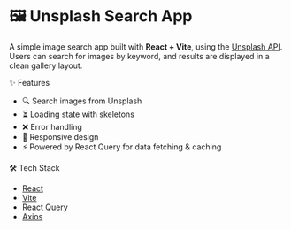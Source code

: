 # 🖼️ Unsplash Search App

A simple image search app built with **React + Vite**, using the [Unsplash API](https://unsplash.com/developers).  
Users can search for images by keyword, and results are displayed in a clean gallery layout.

✨ Features
- 🔍 Search images from Unsplash
- ⏳ Loading state with skeletons
- ❌ Error handling
- 📱 Responsive design
- ⚡ Powered by React Query for data fetching & caching


🛠️ Tech Stack
- [React](https://reactjs.org/)
- [Vite](https://vitejs.dev/)
- [React Query](https://tanstack.com/query)
- [Axios](https://axios-http.com/)
